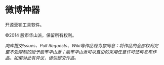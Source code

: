 微博神器
===========
开源营销工具软件。

©2014 股市华山派，保留所有权利。

*向库提交Issues、Pull Requests、Wiki等作品视为您同意：将作品的全部权利完整不受限制的授予股市华山派；股市华山派可以自由的采用任意许可证再发布作品。如果对此有异议，请勿提交作品。*
